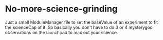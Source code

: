 # No-more-science-grinding
Just a small ModuleManager file to set the baseValue of an experiment to fit the scienceCap of it. So basically you don't have to do 3 or 4 mysterygoo observations on the launchpad to max out your science.
